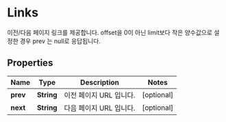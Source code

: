 

# Links

이전/다음 페이지 링크를 제공합니다. offset을 0이 아닌 limit보다 작은 양수값으로 설정한 경우 prev 는 null로 응답됩니다. 

## Properties

| Name | Type | Description | Notes |
|------------ | ------------- | ------------- | -------------|
|**prev** | **String** | 이전 페이지 URL 입니다. |  [optional] |
|**next** | **String** | 다음 페이지 URL 입니다. |  [optional] |




